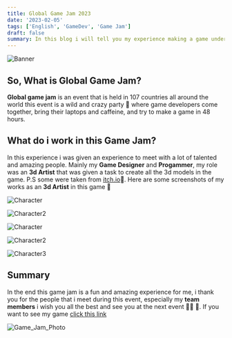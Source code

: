 ```yaml
---
title: Global Game Jam 2023
date: '2023-02-05'
tags: ['English', 'GameDev', 'Game Jam']
draft: false
summary: In this blog i will tell you my experience making a game under 48 hours during global game jam 2023
---
```


![Banner](/static/images/Sponsor-Landscape.png)

## So, What is Global Game Jam?

**Global game jam** is an event that is held in 107 countries all around the world this event is a wild and crazy party 🎉 where game developers come together, bring their laptops and caffeine, and try to make a game in 48 hours.

## What do i work in this Game Jam?
In this experience i was given an experience to meet with a lot of talented and amazing people. Mainly my **Game Designer** and **Progammer**, my role was an **3d Artist** that was given a task to create all the 3d models in the game. P.S some were taken from [itch.io](https://itch.io/)🤣. Here are some screenshots of my works as an **3d Artist** in this game 🙌

![Character](/static/images/Monster_1.png 'monster_1') 

![Character2](/static/images/Monster_1_Colored.png 'monster_2')

![Character](/static/images/Monster_1_Mesh.png 'monster_1')

![Character2](/static/images/Monster_1.png 'monster_1_mesh')

![Character3](/static/images/NPC_1.png 'npc_1')

## Summary

In the end this game jam is a fun and amazing experience for me, i thank you for the people that i meet during this event, especially my **team members** i wish you all the best and see you at the next event 🙋‍♂️ 🎉. If you want to see my game [click this link](https://globalgamejam.org/2023/games/akar-liar-5)

![Game_Jam_Photo](/static/images/Game_Jam_photo.jpg 'Game_Jam')

